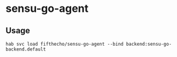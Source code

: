 # sensu-go-agent

## Usage
`hab svc load fifthecho/sensu-go-agent --bind backend:sensu-go-backend.default`